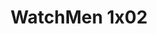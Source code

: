 ---
layout: episodios
title: "WatchMen 1x02"
url_serie_padre: 'watchmen-temporada-1'
category: 'series'
capitulo: 'yes'
anio: '2019'
prev: 'capitulo-1'
proximo: 'capitulo-3'
sandbox: allow-same-origin allow-forms
idioma: 'Subtitulado'
calidad: 'Full HD'
reproductores: ["https://api.cuevana3.io/rr/gd.php?h=ek5lbm9xYWNrS0xJMVp5b21KREk0dFBLbjVkaHhkRGdrOG1jbnBpUnhhS1ZySGlBalpqUG83eXVsR2FLdDZ5bG1hdXNaM3pZd01DdXBJZUhmcktrNEptU3FadVkyUT09"]
reproductor: 'fembed'
clasificacion: '+10'
tags:
- Ciencia-Ficcion
---